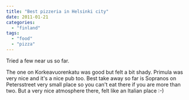 ```yaml
---
title: "Best pizzeria in Helsinki city"
date: 2011-01-21
categories: 
  - "finland"
tags: 
  - "food"
  - "pizza"
---
```


Tried a few near us so far.

The one on Korkeavuorenkatu was good but felt a bit shady. Primula was very nice and it's a nice pub too. Best take away so far is Sopranos on Petersstreet very small place so you can't eat there if you are more than two. But a very nice atmosphere there, felt like an Italian place :-)
